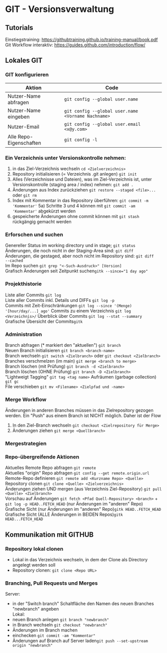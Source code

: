 # GIT - Versionsverwaltung

## Tutorials
Einstiegstraining: <https://githubtraining.github.io/training-manual/book.pdf>
Git Workflow interaktiv: <https://guides.github.com/introduction/flow/>


## Lokales GIT

### GIT konfigurieren
|Aktion|Code|
|------------|---------------------|
|Nutzer-Name abfragen|``git config --global user.name``|
|Nutzer-Name eingeben|``git config --global user.name <Vorname Nachname>``|
|Nutzer-Email| ``git config --global user.email <x@y.com>``|
|Alle Repo-Eigenschaften|``git config -l``|

### Ein Verzeichnis unter Versionskontrolle nehmen: 
1) in das Ziel-Verzeichnis wechseln ``cd <Zielverzeichnis>``  
2) Repository initialisieren (= Verzeichnis .git anlegen) ``git init``
3) Alles (Verzeichnisse und Dateien), was im Ziel-Verzeichnis ist, unter Versionskontrolle (staging area / index) nehmen: ``git add .``
4) Änderungen aus Index zurückziehen ``git restore --staged <file>...`` oder ``git rm``   
5) Index mit Kommentar in das Repository überführen: ``git commit -m 'Kommentar'``
5a) Schritte 3 und 4 können mit ``git commit -am 'Kommentar'`` abgekürzt werden 
6) gespeicherte Änderungen ohne commit können mit ``git stash`` rückgängig gemacht werden

### Erforschen und suchen
Genereller Status im working directory und in stage; ``git status``  
Änderungen, die noch nicht in der Staging-Area sind: ``git diff``   
Änderungen, die gestaged, aber noch nicht im Repository sind: ``git diff   --cached``  
Im Repo suchen ``git grep "<-Such-Ausdruck>" [Version]``  
Grafisch Änderungen seit Zeitpunkt suchen``gitk --since="1 day ago"``

### Projekthistorie
Liste aller Commits ``git log``  
Liste aller Commits inkl. Details und DIFFs ``git log -p``  
Commits mit Zeit-Einschränkungen ``git log --since '(Menge) '[hour/day/...] ago'``
Commits zu einem Verzeichnis ``git log <Verzeichnis>/``
Überblick über Commits ``git log --stat --summary``  
Grafische Übersicht der Commits``gitk``

### Administration
Branch abfragen (* markiert den "aktuellen") ``git branch``  
Neuen Branch initialisieren ``git branch <branch-name>``  
Branch wechseln ``git switch <Zielbranch>``  oder ``git checkout <Zielbranch>``
Branches verschmelzen (im main) ``git merge <branch to merge>``  
Branch löschen (mit Prüfung) ``git branch -d <Zielbranch>``  
Branch löschen (OHNE Prüfung) ``git branch -D <Zielbranch>``  
"Lightweigt Tagging" ``git tag <tag name>``
Aufräumen (garbage collection) ``git gc``  
File verschieben ``git mv <Filename> <Zielpfad und -name>``  

### Merge Workflow
Änderungen in anderen Branches müssen in das Zielrepository gezogen werden. Ein "Push" aus einem Branch ist NICHT möglich.  Daher ist der Flow  
1. In den Ziel-Branch wechseln ``git checkout <Zielrepository für Merge>``
2. Änderungen ziehen ``git merge <Quellbranch>``
### Mergestrategien

### Repo-übergreifende Aktionen
Aktuelles Remote Repo abfragen ``git remote``  
Aktuelles "origin" Repo abfragen ``git config --get remote.origin.url``  
Remote-Repo definieren ``git remote add <Kurzname Repo> <Quelle>``  
Repository clonen ``git clone <Quelle> <Zielverzeichnis>``  
Änderungen ziehen UND mergen (aus Verzeichnis Ziel-Repository) ``git pull <Quelle> <Zielbranch>``  
Vorschau auf Änderungen ``git fetch <Pfad Quell-Repository> <branch>`` + ``git log -p HEAD..FETCH_HEAD`` (nur Änderungen im "anderen" Repo)  
Grafische Sicht (nur Änderungen im "anderen" Repo)``gitk HEAD..FETCH_HEAD``  
Grafische Sicht (ALLE Änderungen in BEIDEN Repos)``gitk HEAD...FETCH_HEAD``  

## Kommunikation mit GITHUB
### Repository lokal clonen
- Lokal in das Verzeichnis wechseln, in dem der Clone als Directory angelegt werden soll
- Repository clonen: ``git clone <Repo URL>``

### Branching, Pull Requests und Merges
Server:   
- in der "Switch branch" Schaltfläche den Namen des neuen Branches "newbranch" angeben  
Lokal: 
- neuen Branch anlegen ``git branch "newbranch"``
- in Branch wechseln ``git checkout "newbranch"``
- Änderungen im Branch machen
- einchecken ``git commit -am "Kommentar"``
- Änderungen auf Branch auf Server laden``git push --set-upstream origin "newbranch"``

